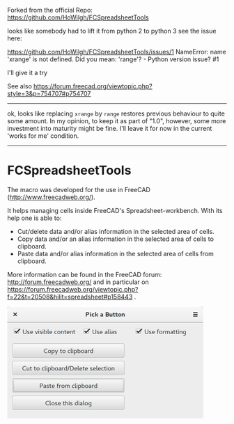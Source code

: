 Forked from the official Repo:
https://github.com/HoWilgh/FCSpreadsheetTools

looks like somebody had to lift it from python 2 to python 3 see the issue here:

https://github.com/HoWilgh/FCSpreadsheetTools/issues/1
NameError: name 'xrange' is not defined. Did you mean: 'range'? - Python version issue? #1 

I'll give it a try 


See also
https://forum.freecad.org/viewtopic.php?style=3&p=754707#p754707

___
ok, looks like replacing `xrange` by `range` restores previous behaviour to quite some amount.
In my opinion, to keep it as part of "1.0", however, some more investment into maturity might be fine.
I'll leave it for now in the current 'works for me' condition.
___



# FCSpreadsheetTools
The macro was developed for the use in FreeCAD (http://www.freecadweb.org/).

It helps managing cells inside FreeCAD's Spreadsheet-workbench. With its help one is able to:
*  Cut/delete data and/or alias information in the selected area of cells.
*  Copy data and/or an alias information in the selected area of cells to clipboard.
*  Paste data and/or alias information in the selected area of cells from clipboard.

More information can be found in the FreeCAD forum: http://forum.freecadweb.org/ and in particular on https://forum.freecadweb.org/viewtopic.php?f=22&t=20508&hilit=spreadsheet#p158443 .

![Screenshot of the ui](https://github.com/HoWilgh/FCSpreadsheetTools/blob/master/Screenshot%20from%202017-09-02%2020-01-49.png)
